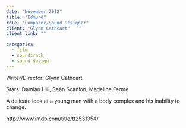 ```yaml
---
date: "November 2012"
title: "Edmund"
role: "Composer/Sound Designer"
client: "Glynn Cathcart"
client_link: ""

categories:
  - film
  - soundtrack
  - sound design
---
```

Writer/Director: Glynn Cathcart

Stars: Damian Hill, Seán Scanlon, Madeline Ferme

A delicate look at a young man with a body complex and his inability to change.

http://www.imdb.com/title/tt2531354/
